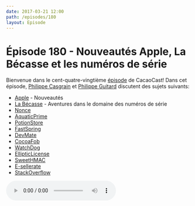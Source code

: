 ```yaml
---
date: 2017-03-21 12:00
path: /episodes/180
layout: Episode
---
```

# Épisode 180 - Nouveautés Apple, La Bécasse et les numéros de série
<p>Bienvenue dans le cent-quatre-vingtième <a href="https://archive.org/download/cacaocast/cacaocast_180.mp3" title="CacaoCast Episode 180">épisode</a> de CacaoCast! Dans cet épisode, <a href="http://www.twitter.com/philippec" title="Philippe Casgrain sur Twitter">Philippe Casgrain</a> et <a href="http://www.twitter.com/philippeguitard" title="Philippe Guitard sur Twitter">Philippe Guitard</a> discutent des sujets suivants:</p>
<ul><li><a href="https://www.apple.com/ca/fr/ipad-9.7/" title="Apple">Apple</a> - Nouveautés</li>
<li><a href="http://www.labecasse.com" title="La Bécasse">La Bécasse</a> - Aventures dans le domaine des numéros de série</li>
<li><a href="http://forums.kayako.com/threads/cocoa-ios-mac-methods-for-generating-a-salt-and-signature.26880/" title="Nonce">Nonce</a></li>
<li><a href="https://github.com/bdrister/AquaticPrime" title="AquaticPrime">AquaticPrime</a></li>
<li><a href="https://github.com/potionfactory/potionstore/" title="PotionStore">PotionStore</a></li>
<li><a href="https://fastspring.com/pricing/" title="FastSpring">FastSpring</a></li>
<li><a href="http://devmate.com/features/development" title="DevMate">DevMate</a></li>
<li><a href="https://github.com/glebd/cocoafob" title="CocoaFob">CocoaFob</a></li>
<li><a href="https://github.com/konstantinpavlikhin/Watchdog" title="WatchDog">WatchDog</a></li>
<li><a href="https://github.com/vslavik/ellipticlicense" title="EllipticLicense">EllipticLicense</a></li>
<li><a href="https://github.com/jancassio/SweetHMAC" title="SweetHMAC">SweetHMAC</a></li>
<li><a href="http://shopper.esellerate.net" title="E-sellerate">E-sellerate</a></li>
<li><a href="http://stackoverflow.com/questions/14427111/application-license-generator" title="StackOverflow">StackOverflow</a></li>
</ul>
<p><audio controls><source src="https://archive.org/download/cacaocast/cacaocast_180.mp3" type="audio/mpeg"><source src="https://archive.org/download/cacaocast/cacaocast_180.mp3" type="audio/mp4">Votre navigateur ne supporte pas l'élément audio / Your browser does not support the audio element.</audio></p>
